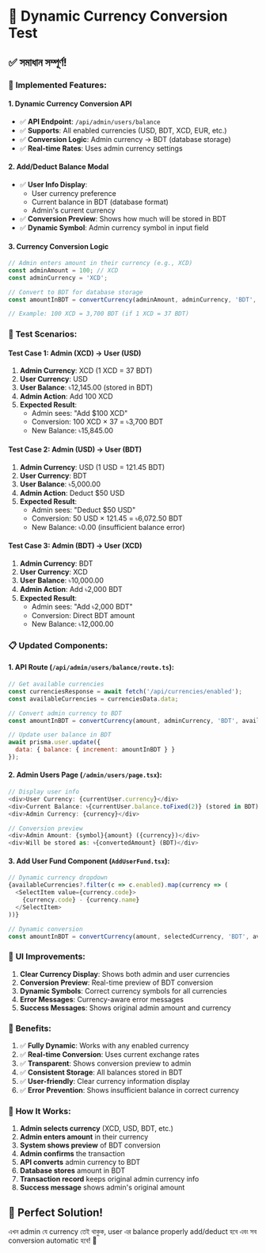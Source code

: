# 🔄 Dynamic Currency Conversion Test

## ✅ সমাধান সম্পূর্ণ!

### 🎯 **Implemented Features:**

#### 1. **Dynamic Currency Conversion API**
- ✅ **API Endpoint**: `/api/admin/users/balance`
- ✅ **Supports**: All enabled currencies (USD, BDT, XCD, EUR, etc.)
- ✅ **Conversion Logic**: Admin currency → BDT (database storage)
- ✅ **Real-time Rates**: Uses admin currency settings

#### 2. **Add/Deduct Balance Modal**
- ✅ **User Info Display**:
  - User currency preference
  - Current balance in BDT (database format)
  - Admin's current currency
- ✅ **Conversion Preview**: Shows how much will be stored in BDT
- ✅ **Dynamic Symbol**: Admin currency symbol in input field

#### 3. **Currency Conversion Logic**
```javascript
// Admin enters amount in their currency (e.g., XCD)
const adminAmount = 100; // XCD
const adminCurrency = 'XCD';

// Convert to BDT for database storage
const amountInBDT = convertCurrency(adminAmount, adminCurrency, 'BDT', availableCurrencies);

// Example: 100 XCD = 3,700 BDT (if 1 XCD = 37 BDT)
```

### 🧪 **Test Scenarios:**

#### Test Case 1: Admin (XCD) → User (USD)
1. **Admin Currency**: XCD (1 XCD = 37 BDT)
2. **User Currency**: USD 
3. **User Balance**: ৳12,145.00 (stored in BDT)
4. **Admin Action**: Add 100 XCD
5. **Expected Result**: 
   - Admin sees: "Add $100 XCD"
   - Conversion: 100 XCD × 37 = ৳3,700 BDT
   - New Balance: ৳15,845.00

#### Test Case 2: Admin (USD) → User (BDT)
1. **Admin Currency**: USD (1 USD = 121.45 BDT)
2. **User Currency**: BDT
3. **User Balance**: ৳5,000.00
4. **Admin Action**: Deduct $50 USD
5. **Expected Result**:
   - Admin sees: "Deduct $50 USD"
   - Conversion: 50 USD × 121.45 = ৳6,072.50 BDT
   - New Balance: ৳0.00 (insufficient balance error)

#### Test Case 3: Admin (BDT) → User (XCD)
1. **Admin Currency**: BDT
2. **User Currency**: XCD
3. **User Balance**: ৳10,000.00
4. **Admin Action**: Add ৳2,000 BDT
5. **Expected Result**:
   - Admin sees: "Add ৳2,000 BDT"
   - Conversion: Direct BDT amount
   - New Balance: ৳12,000.00

### 📋 **Updated Components:**

#### 1. **API Route** (`/api/admin/users/balance/route.ts`):
```javascript
// Get available currencies
const currenciesResponse = await fetch('/api/currencies/enabled');
const availableCurrencies = currenciesData.data;

// Convert admin currency to BDT
const amountInBDT = convertCurrency(amount, adminCurrency, 'BDT', availableCurrencies);

// Update user balance in BDT
await prisma.user.update({
  data: { balance: { increment: amountInBDT } }
});
```

#### 2. **Admin Users Page** (`/admin/users/page.tsx`):
```javascript
// Display user info
<div>User Currency: {currentUser.currency}</div>
<div>Current Balance: ৳{currentUser.balance.toFixed(2)} (stored in BDT)</div>
<div>Admin Currency: {currency}</div>

// Conversion preview
<div>Admin Amount: {symbol}{amount} ({currency})</div>
<div>Will be stored as: ৳{convertedAmount} (BDT)</div>
```

#### 3. **Add User Fund Component** (`AddUserFund.tsx`):
```javascript
// Dynamic currency dropdown
{availableCurrencies?.filter(c => c.enabled).map(currency => (
  <SelectItem value={currency.code}>
    {currency.code} - {currency.name}
  </SelectItem>
))}

// Dynamic conversion
const amountInBDT = convertCurrency(amount, selectedCurrency, 'BDT', availableCurrencies);
```

### 🎨 **UI Improvements:**

1. **Clear Currency Display**: Shows both admin and user currencies
2. **Conversion Preview**: Real-time preview of BDT conversion
3. **Dynamic Symbols**: Correct currency symbols for all currencies
4. **Error Messages**: Currency-aware error messages
5. **Success Messages**: Shows original admin amount and currency

### 🚀 **Benefits:**

1. ✅ **Fully Dynamic**: Works with any enabled currency
2. ✅ **Real-time Conversion**: Uses current exchange rates
3. ✅ **Transparent**: Shows conversion preview to admin
4. ✅ **Consistent Storage**: All balances stored in BDT
5. ✅ **User-friendly**: Clear currency information display
6. ✅ **Error Prevention**: Shows insufficient balance in correct currency

### 🎯 **How It Works:**

1. **Admin selects currency** (XCD, USD, BDT, etc.)
2. **Admin enters amount** in their currency
3. **System shows preview** of BDT conversion
4. **Admin confirms** the transaction
5. **API converts** admin currency to BDT
6. **Database stores** amount in BDT
7. **Transaction record** keeps original admin currency info
8. **Success message** shows admin's original amount

## 🎉 **Perfect Solution!**

এখন admin যে currency তেই থাকুক, user এর balance properly add/deduct হবে এবং সব conversion automatic হবে! 🚀
